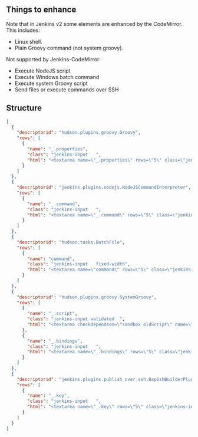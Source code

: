 ## Things to enhance

Note that in Jenkins v2 some elements are enhanced by the CodeMirror. This includes:
- Linux shell.
- Plain Groovy command (not system groovy).

Not supported by Jenkins-CodeMirror:
- Execute NodeJS script
- Execute Windows batch command
- Execute system Groovy script
- Send files or execute commands over SSH

## Structure

```json
[
  {
    "descriptorid": "hudson.plugins.groovy.Groovy",
    "rows": [
      {
        "name": "_.properties",
        "class": "jenkins-input   ",
        "html": "<textarea name=\"_.properties\" rows=\"5\" class=\"jenkins-input   \">"
      }
    ]
  },
  {
    "descriptorid": "jenkins.plugins.nodejs.NodeJSCommandInterpreter",
    "rows": [
      {
        "name": "_.command",
        "class": "jenkins-input   ",
        "html": "<textarea name=\"_.command\" rows=\"5\" class=\"jenkins-input   \">"
      }
    ]
  },
  {
    "descriptorid": "hudson.tasks.BatchFile",
    "rows": [
      {
        "name": "command",
        "class": "jenkins-input   fixed-width",
        "html": "<textarea name=\"command\" rows=\"5\" class=\"jenkins-input   fixed-width\">"
      }
    ]
  },
  {
    "descriptorid": "hudson.plugins.groovy.SystemGroovy",
    "rows": [
      {
        "name": "_.script",
        "class": "jenkins-input validated  ",
        "html": "<textarea checkdependson=\"sandbox oldScript\" name=\"_.script\" checkmethod=\"post\" rows=\"6\" class=\"jenkins-input validated  \" checkurl=\"/job/test-highlighters/descriptorByName/org.jenkinsci.plugins.scriptsecurity.sandbox.groovy.SecureGroovyScript/checkScript\">"
      },
      {
        "name": "_.bindings",
        "class": "jenkins-input   ",
        "html": "<textarea name=\"_.bindings\" rows=\"5\" class=\"jenkins-input   \">"
      }
    ]
  },
  {
    "descriptorid": "jenkins.plugins.publish_over_ssh.BapSshBuilderPlugin",
    "rows": [
      {
        "name": "_.key",
        "class": "jenkins-input   ",
        "html": "<textarea name=\"_.key\" rows=\"5\" class=\"jenkins-input   \">"
      }
    ]
  }
]
```